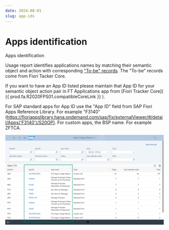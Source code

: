 ```yaml
---
date: 2024-08-01
slug: app-ids
---
```

# Apps identification

Apps identification

<!-- more -->

Usage report identifies applications names by matching their semantic object and action with corresponding ["To-be" records](../../to-be-records.md). The "To-be" records come from Fiori Tacker Core.

If you want to have an App ID listed please maintain that App ID for your semantic object action pair in FT Applications app from [Fiori Tracker Core]( {{ prod.fa.R2020FPS01.compatibleCoreLink }} ).

For SAP standard apps for App ID use the "App ID" field from SAP Fiori Apps Reference Library. For example "F3140" (https://fioriappslibrary.hana.ondemand.com/sap/fix/externalViewer/#/detail/Apps('F3140')/S20OP). For custom apps, the BSP name. For example ZFTCA.  

[![](res/app-ids.png)](res/app-ids.png)



